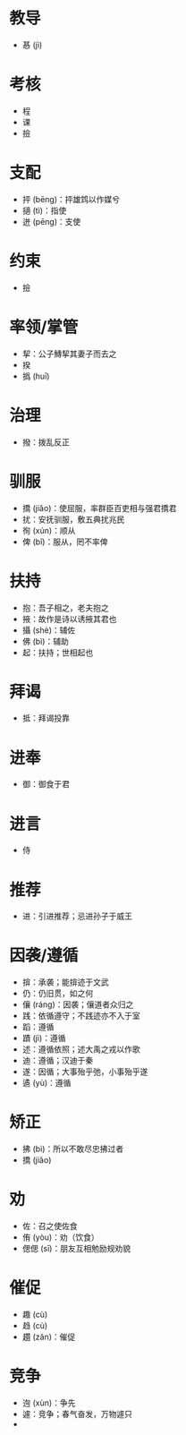 # 教导
* 惎 (jì)
# 考核
* 程
* 课
* 撿
# 支配
* 抨 (bēng)：抨雄鸩以作媒兮
* 擿 (tì)：指使
* 迸 (pēng)：支使
# 约束
* 撿
# 率领/掌管
* 挈：公子鱄挈其妻子而去之
* 揆
* 撝 (huī)
# 治理
* 撥：拨乱反正
# 驯服
* 撟 (jiǎo)：使屈服，率群臣百吏相与强君撟君
* 扰：安抚驯服，敷五典扰兆民
* 徇 (xún)：顺从
* 俾 (bǐ)：服从，罔不率俾

# 扶持
* 抱：吾子相之，老夫抱之
* 掖：故作是诗以诱掖其君也
* 攝 (shè)：辅佐
* 佛 (bì)：辅助
* 起：扶持；世相起也
# 拜谒
* 抵：拜谒投靠
# 进奉
* 御：御食于君
# 进言
* 侍
# 推荐
* 进：引进推荐；忌进孙子于威王
# 因袭/遵循
* 揜：承袭；能揜迹于文武
* 仍：仍旧贯，如之何
* 儴 (ráng)：因袭；儴道者众归之
* 践：依循遵守；不践迹亦不入于室
* 蹈：遵循
* 蹟 (jì)：遵循
* 述：遵循依照；述大禹之戎以作歌
* 迪：遵循；汉迪于秦
* 遂：因循；大事殆乎弛，小事殆乎遂
* 遹 (yù)：遵循
# 矫正
* 拂 (bì)：所以不敢尽忠拂过者
* 撟 (jiǎo)
# 劝
* 佐：召之使佐食
* 侑 (yòu)：劝（饮食）
* 偲偲 (sī)：朋友互相勉励规劝貌
# 催促
* 趣 (cù)
* 趋 (cù)
* 趲 (zǎn)：催促
# 竞争
* 迿 (xùn)：争先
* 遽：竞争；春气奋发，万物遽只
* 

